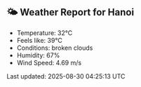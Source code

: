 <!-- WEATHER-START -->
## 🌤 Weather Report for Hanoi

- Temperature: 32°C
- Feels like: 39°C
- Conditions: broken clouds
- Humidity: 67%
- Wind Speed: 4.69 m/s

Last updated: 2025-08-30 04:25:13 UTC
<!-- WEATHER-END -->
